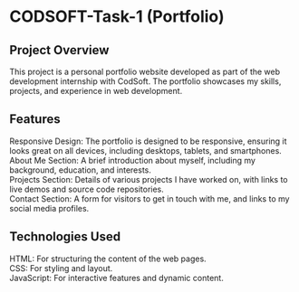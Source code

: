 # CODSOFT-Task-1  (Portfolio)

## Project Overview
This project is a personal portfolio website developed as part of the web development internship with CodSoft. The portfolio showcases my skills, projects, and experience in web development.

## Features
Responsive Design: The portfolio is designed to be responsive, ensuring it looks great on all devices, including desktops, tablets, and smartphones.<br>
About Me Section: A brief introduction about myself, including my background, education, and interests.<br>
Projects Section: Details of various projects I have worked on, with links to live demos and source code repositories.<br>
Contact Section: A form for visitors to get in touch with me, and links to my social media profiles.<br>
## Technologies Used
HTML: For structuring the content of the web pages.<br>
CSS: For styling and layout.<br>
JavaScript: For interactive features and dynamic content.<br>

